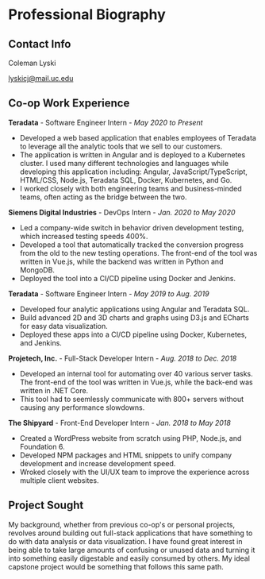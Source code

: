 # Professional Biography


## Contact Info

Coleman Lyski

lyskicj@mail.uc.edu


## Co-op Work Experience

**Teradata** - Software Engineer Intern - *May 2020 to Present*
* Developed a web based application that enables employees of Teradata to leverage all the analytic tools that we sell to our customers.
* The application is written in Angular and is deployed to a Kubernetes cluster. I used many different technologies and languages while developing this application including: Angular, JavaScript/TypeScript, HTML/CSS, Node.js, Teradata SQL, Docker, Kubernetes, and Go.
* I worked closely with both engineering teams and business-minded teams, often acting as the bridge between the two.

**Siemens Digital Industries** - DevOps Intern - *Jan. 2020 to May 2020*
* Led a company-wide switch in behavior driven development testing, which increased testing speeds 400%.
* Developed a tool that automatically tracked the conversion progress from the old to the new testing operations. The front-end of the tool was written in Vue.js, while the backend was written in Python and MongoDB.
* Deployed the tool into a CI/CD pipeline using Docker and Jenkins.

**Teradata** - Software Engineer Intern - *May 2019 to Aug. 2019*
* Developed four analytic applications using Angular and Teradata SQL.
* Build advanced 2D and 3D charts and graphs using D3.js and ECharts for easy data visualization.
* Deployed these apps into a CI/CD pipeline using Docker, Kubernetes, and Jenkins.

**Projetech, Inc.** - Full-Stack Developer Intern - *Aug. 2018 to Dec. 2018*
* Developed an internal tool for automating over 40 various server tasks. The front-end of the tool was written in Vue.js, while the back-end was written in .NET Core.
* This tool had to seemlessly communicate with 800+ servers without causing any performance slowdowns.

**The Shipyard** - Front-End Developer Intern - *Jan. 2018 to May 2018*
* Created a WordPress website from scratch using PHP, Node.js, and Foundation 6.
* Developed NPM packages and HTML snippets to unify company development and increase development speed.
* Wroked closely with the UI/UX team to improve the experience across multiple client websites.


## Project Sought

My background, whether from previous co-op's or personal projects,  revolves around building out full-stack applications that have something to do with data analysis or data visualization. I have found great interest in being able to take large amounts of confusing or unused data and turning it into something easily digestable and easily consumed by others. My ideal capstone project would be something that follows this same path. 
